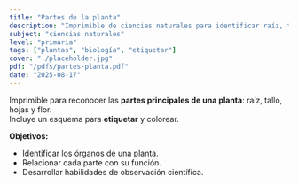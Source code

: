 ```yaml
---
title: "Partes de la planta"
description: "Imprimible de ciencias naturales para identificar raíz, tallo, hojas y flor. Incluye actividad de etiquetado y coloreado para reforzar aprendizaje escolar."
subject: "ciencias naturales"
level: "primaria"
tags: ["plantas", "biología", "etiquetar"]
cover: "./placeholder.jpg"
pdf: "/pdfs/partes-planta.pdf"
date: "2025-08-17"
---
```


Imprimible para reconocer las **partes principales de una planta**: raíz, tallo, hojas y flor.  
Incluye un esquema para **etiquetar** y colorear.

**Objetivos:**
- Identificar los órganos de una planta.  
- Relacionar cada parte con su función.  
- Desarrollar habilidades de observación científica.
